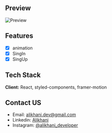 ## Preview

![Preview](https://user-images.githubusercontent.com/87765316/151580980-27df1853-8007-4435-ae3b-17a19f09a223.gif)

## Features

- [x] animation
- [x] SingIn
- [x] SingUp

## Tech Stack

**Client:** React, styled-components, framer-motion

## Contact US

- Email: [alikhani.dev@gmail.com](mailto:alikhani.dev@gmail.com)
- Linkedin: [Alikhani](www.linkedin.com/in/amir-hossein-agha-alikhani-060a88217)
- Instagram: [@alikhani_developer](https://www.instagram.com/alikhani_developer/)
